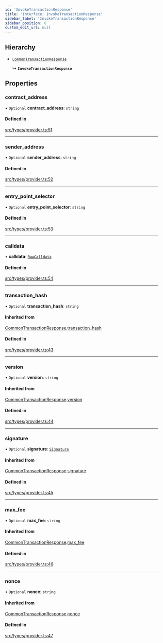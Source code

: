 ```yaml
---
id: 'InvokeTransactionResponse'
title: 'Interface: InvokeTransactionResponse'
sidebar_label: 'InvokeTransactionResponse'
sidebar_position: 0
custom_edit_url: null
---
```


## Hierarchy

- [`CommonTransactionResponse`](CommonTransactionResponse.md)

  ↳ **`InvokeTransactionResponse`**

## Properties

### contract_address

• `Optional` **contract_address**: `string`

#### Defined in

[src/types/provider.ts:51](https://github.com/notV4l/starknet.js/blob/47ca727/src/types/provider.ts#L51)

---

### sender_address

• `Optional` **sender_address**: `string`

#### Defined in

[src/types/provider.ts:52](https://github.com/notV4l/starknet.js/blob/47ca727/src/types/provider.ts#L52)

---

### entry_point_selector

• `Optional` **entry_point_selector**: `string`

#### Defined in

[src/types/provider.ts:53](https://github.com/notV4l/starknet.js/blob/47ca727/src/types/provider.ts#L53)

---

### calldata

• **calldata**: [`RawCalldata`](../modules.md#rawcalldata)

#### Defined in

[src/types/provider.ts:54](https://github.com/notV4l/starknet.js/blob/47ca727/src/types/provider.ts#L54)

---

### transaction_hash

• `Optional` **transaction_hash**: `string`

#### Inherited from

[CommonTransactionResponse](CommonTransactionResponse.md).[transaction_hash](CommonTransactionResponse.md#transaction_hash)

#### Defined in

[src/types/provider.ts:43](https://github.com/notV4l/starknet.js/blob/47ca727/src/types/provider.ts#L43)

---

### version

• `Optional` **version**: `string`

#### Inherited from

[CommonTransactionResponse](CommonTransactionResponse.md).[version](CommonTransactionResponse.md#version)

#### Defined in

[src/types/provider.ts:44](https://github.com/notV4l/starknet.js/blob/47ca727/src/types/provider.ts#L44)

---

### signature

• `Optional` **signature**: [`Signature`](../modules.md#signature)

#### Inherited from

[CommonTransactionResponse](CommonTransactionResponse.md).[signature](CommonTransactionResponse.md#signature)

#### Defined in

[src/types/provider.ts:45](https://github.com/notV4l/starknet.js/blob/47ca727/src/types/provider.ts#L45)

---

### max_fee

• `Optional` **max_fee**: `string`

#### Inherited from

[CommonTransactionResponse](CommonTransactionResponse.md).[max_fee](CommonTransactionResponse.md#max_fee)

#### Defined in

[src/types/provider.ts:46](https://github.com/notV4l/starknet.js/blob/47ca727/src/types/provider.ts#L46)

---

### nonce

• `Optional` **nonce**: `string`

#### Inherited from

[CommonTransactionResponse](CommonTransactionResponse.md).[nonce](CommonTransactionResponse.md#nonce)

#### Defined in

[src/types/provider.ts:47](https://github.com/notV4l/starknet.js/blob/47ca727/src/types/provider.ts#L47)
